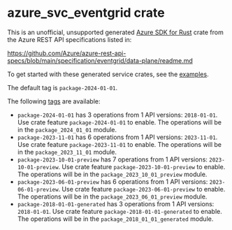 # azure_svc_eventgrid crate

This is an unofficial, unsupported generated [Azure SDK for Rust](https://github.com/Azure/azure-sdk-for-rust/tree/legacy) crate from the Azure REST API specifications listed in:

https://github.com/Azure/azure-rest-api-specs/blob/main/specification/eventgrid/data-plane/readme.md

To get started with these generated service crates, see the [examples](https://github.com/Azure/azure-sdk-for-rust/blob/legacy/services/README.md#examples).

The default tag is `package-2024-01-01`.

The following [tags](https://github.com/Azure/azure-sdk-for-rust/blob/legacy/services/tags.md) are available:

- `package-2024-01-01` has 3 operations from 1 API versions: `2018-01-01`. Use crate feature `package-2024-01-01` to enable. The operations will be in the `package_2024_01_01` module.
- `package-2023-11-01` has 6 operations from 1 API versions: `2023-11-01`. Use crate feature `package-2023-11-01` to enable. The operations will be in the `package_2023_11_01` module.
- `package-2023-10-01-preview` has 7 operations from 1 API versions: `2023-10-01-preview`. Use crate feature `package-2023-10-01-preview` to enable. The operations will be in the `package_2023_10_01_preview` module.
- `package-2023-06-01-preview` has 6 operations from 1 API versions: `2023-06-01-preview`. Use crate feature `package-2023-06-01-preview` to enable. The operations will be in the `package_2023_06_01_preview` module.
- `package-2018-01-01-generated` has 3 operations from 1 API versions: `2018-01-01`. Use crate feature `package-2018-01-01-generated` to enable. The operations will be in the `package_2018_01_01_generated` module.